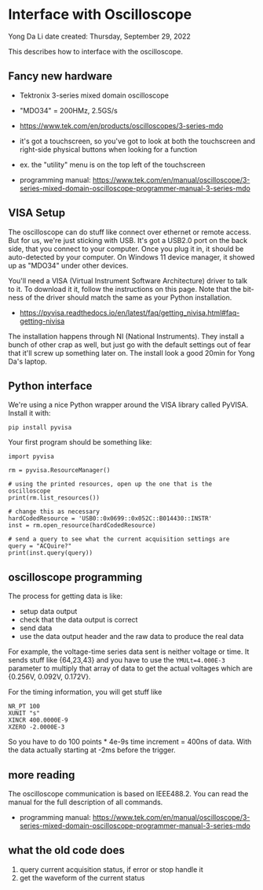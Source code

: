 # Interface with Oscilloscope
Yong Da Li
date created: Thursday, September 29, 2022

This describes how to interface with the oscilloscope.


## Fancy new hardware
- Tektronix 3-series mixed domain oscilloscope
- "MDO34" = 200HMz, 2.5GS/s
- https://www.tek.com/en/products/oscilloscopes/3-series-mdo
- it's got a touchscreen, so you've got to look at both the touchscreen and right-side physical buttons when looking for a function
- ex. the "utility" menu is on the top left of the touchscreen

- programming manual: https://www.tek.com/en/manual/oscilloscope/3-series-mixed-domain-oscilloscope-programmer-manual-3-series-mdo


## VISA Setup
The oscilloscope can do stuff like connect over ethernet or remote access. But for us, we're just sticking with USB. It's got a USB2.0 port on the back side, that you connect to your computer. Once you plug it in, it should be auto-detected by your computer. On Windows 11 device manager, it showed up as "MDO34" under other devices.

You'll need a VISA (Virtual Instrument Software Architecture) driver to talk to it. To download it it, follow the instructions on this page. Note that the bit-ness of the driver should match the same as your Python installation. 
- https://pyvisa.readthedocs.io/en/latest/faq/getting_nivisa.html#faq-getting-nivisa

The installation happens through NI (National Instruments). They install a bunch of other crap as well, but just go with the default settings out of fear that it'll screw up something later on. The install look a good 20min for Yong Da's laptop.


## Python interface
We're using a nice Python wrapper around the VISA library called PyVISA. Install it with:
```
pip install pyvisa
```

Your first program should be something like:
```
import pyvisa

rm = pyvisa.ResourceManager()

# using the printed resources, open up the one that is the oscilloscope
print(rm.list_resources())

# change this as necessary
hardCodedResource = 'USB0::0x0699::0x052C::B014430::INSTR'
inst = rm.open_resource(hardCodedResource)

# send a query to see what the current acquisition settings are
query = "ACQuire?"
print(inst.query(query))
```


## oscilloscope programming
The process for getting data is like:
- setup data output
- check that the data output is correct
- send data
- use the data output header and the raw data to produce the real data

For example, the voltage-time series data sent is neither voltage or time. It sends stuff like {64,23,43} and you have to use the `YMULt=4.000E-3` parameter to multiply that array of data to get the actual voltages which are {0.256V, 0.092V, 0.172V}. 

For the timing information, you will get stuff like 
```
NR_PT 100
XUNIT "s"
XINCR 400.0000E-9
XZERO -2.0000E-3
```

So you have to do 100 points * 4e-9s time increment = 400ns of data. With the data actually starting at -2ms before the trigger.


## more reading
The oscilloscope communication is based on IEEE488.2. You can read the manual for the full description of all commands.
- programming manual: https://www.tek.com/en/manual/oscilloscope/3-series-mixed-domain-oscilloscope-programmer-manual-3-series-mdo


## what the old code does
1. query current acquisition status, if error or stop handle it
2. get the waveform of the current status
